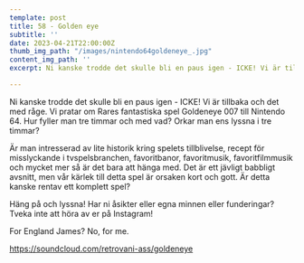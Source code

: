 ```yaml
---
template: post
title: 58 - Golden eye
subtitle: ''
date: 2023-04-21T22:00:00Z
thumb_img_path: "/images/nintendo64goldeneye_.jpg"
content_img_path: ''
excerpt: Ni kanske trodde det skulle bli en paus igen - ICKE! Vi är tillbaka och det med råge. Vi pratar om Rares fantastiska spel Goldeneye 007 till Nintendo 64. Hur fyller man tre timmar och med vad? Orkar man ens lyssna i tre timmar?

---
```

Ni kanske trodde det skulle bli en paus igen - ICKE! Vi är tillbaka och det med råge. Vi pratar om Rares fantastiska spel Goldeneye 007 till Nintendo 64. Hur fyller man tre timmar och med vad? Orkar man ens lyssna i tre timmar?

Är man intresserad av lite historik kring spelets tillblivelse, recept för misslyckande i tvspelsbranchen, favoritbanor, favoritmusik, favoritfilmmusik och mycket mer så är det bara att hänga med. Det är ett jävligt babbligt avsnitt, men vår kärlek till detta spel är orsaken kort och gott. Är detta kanske rentav ett komplett spel?

Häng på och lyssna! Har ni åsikter eller egna minnen eller funderingar? Tveka inte att höra av er på Instagram!

For England James?
No, for me.
  
https://soundcloud.com/retrovani-ass/goldeneye
